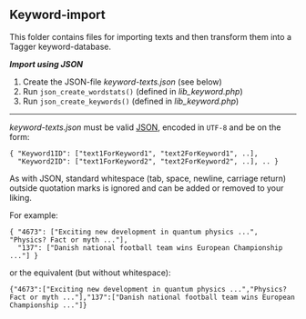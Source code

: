 Keyword-import
--------------

This folder contains files for importing texts and then transform them
into a Tagger keyword-database.

***Import using JSON***

1. Create the JSON-file _keyword-texts.json_ (see below)
2. Run `json_create_wordstats()` (defined in _lib\_keyword.php_)
3. Run `json_create_keywords()` (defined in _lib\_keyword.php_)

---
_keyword-texts.json_ must be valid [JSON], encoded in `UTF-8` and be on the form:

    { "Keyword1ID": ["text1ForKeyword1", "text2ForKeyword1", ..],
      "Keyword2ID": ["text1ForKeyword2", "text2ForKeyword2", ..], .. }
As with JSON, standard whitespace (tab, space, newline, carriage return) outside quotation marks is ignored and can be added or removed to your liking.

For example:

    { "4673": ["Exciting new development in quantum physics ...", "Physics? Fact or myth ..."],
      "137": ["Danish national football team wins European Championship ..."] }
or the equivalent (but without whitespace):

    {"4673":["Exciting new development in quantum physics ...","Physics? Fact or myth ..."],"137":["Danish national football team wins European Championship ..."]}

[JSON]: http://json.org

